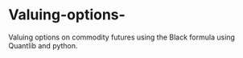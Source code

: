 # Valuing-options-
Valuing options on commodity futures using the Black formula using Quantlib and python.
